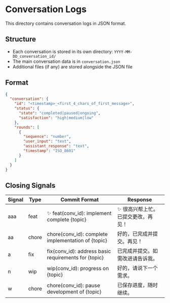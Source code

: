 # Conversation Logs

This directory contains conversation logs in JSON format.

## Structure

- Each conversation is stored in its own directory: `YYYY-MM-DD_conversation_id/`
- The main conversation data is in `conversation.json`
- Additional files (if any) are stored alongside the JSON file

## Format

```json
{
  "conversation": {
    "id": "<timestamp>_<first_4_chars_of_first_message>",
    "status": {
      "state": "completed|paused|ongoing",
      "satisfaction": "high|medium|low"
    },
    "rounds": [
      {
        "sequence": "number",
        "user_input": "text",
        "assistant_response": "text",
        "timestamp": "ISO_8601"
      }
    ]
  }
}
```

## Closing Signals

| Signal | Type  | Commit Format                                        | Response                            |
| ------ | ----- | ---------------------------------------------------- | ----------------------------------- |
| aaa    | feat  | ✨ feat(conv_id): implement complete {topic}         | ✨ 很高兴帮上忙。已提交更改，再见！ |
| aa     | chore | chore(conv_id): complete implementation of {topic}   | 好的，已完成并提交。再见！          |
| a      | fix   | fix(conv_id): address basic requirements for {topic} | 已完成并提交。如需改进请告诉我。    |
| n      | wip   | wip(conv_id): progress on {topic}                    | 好的，请说下一个需求。              |
| w      | chore | chore(conv_id): pause development of {topic}         | 已保存进度，随时继续。              |
